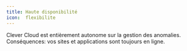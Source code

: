 ```yaml
---
title: Haute disponibilité
icon:  flexibilite
---
```

 Clever Cloud est entièrement autonome sur la gestion des anomalies. Conséquences: vos sites et applications sont toujours en ligne.